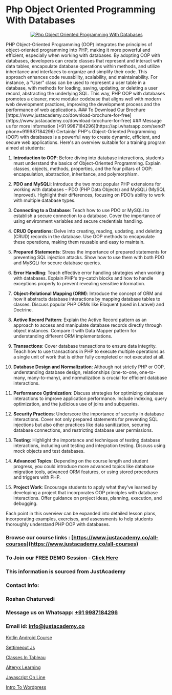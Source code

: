 # Php Object Oriented Programming With Databases

<p align="center">
  <a href="https://justacademy.co/course-detail/php-training">
    <img src="https://justacademy.co/storage2/course_image/1676637155_course_image.webp" alt="Php Object Oriented Programming With Databases">
  </a>
</p>
PHP Object-Oriented Programming (OOP) integrates the principles of object-oriented programming into PHP, making it more powerful and efficient, especially when working with databases. By adopting OOP with databases, developers can create classes that represent and interact with data tables, encapsulate database operations within methods, and utilize inheritance and interfaces to organize and simplify their code. This approach enhances code reusability, scalability, and maintainability. For instance, a "User" class can be used to represent a user table in a database, with methods for loading, saving, updating, or deleting a user record, abstracting the underlying SQL. This way, PHP OOP with databases promotes a cleaner, more modular codebase that aligns well with modern web development practices, improving the development process and the performance of web applications.
### To Download Our Brochure [https://www.justacademy.co/download-brochure-for-free](https://www.justacademy.co/download-brochure-for-free)
### Message us for more information [+91 9987184296](https://api.whatsapp.com/send?phone=919987184296)
Certainly! PHP's Object-Oriented Programming (OOP) with databases is a powerful way to create dynamic, efficient, and secure web applications. Here's an overview suitable for a training program aimed at students:

1) **Introduction to OOP**: Before diving into database interactions, students must understand the basics of Object-Oriented Programming. Explain classes, objects, methods, properties, and the four pillars of OOP: encapsulation, abstraction, inheritance, and polymorphism.

2) **PDO and MySQLi**: Introduce the two most popular PHP extensions for working with databases – PDO (PHP Data Objects) and MySQLi (MySQL Improved). Highlight their differences, focusing on PDO’s ability to work with multiple database types.

3) **Connecting to a Database**: Teach how to use PDO or MySQLi to establish a secure connection to a database. Cover the importance of using environment variables and secure credentials handling.

4) **CRUD Operations**: Delve into creating, reading, updating, and deleting (CRUD) records in the database. Use OOP methods to encapsulate these operations, making them reusable and easy to maintain.

5) **Prepared Statements**: Stress the importance of prepared statements for preventing SQL injection attacks. Show how to use them with both PDO and MySQLi for secure database queries.

6) **Error Handling**: Teach effective error handling strategies when working with databases. Explain PHP's try-catch blocks and how to handle exceptions properly to prevent revealing sensitive information.

7) **Object-Relational Mapping (ORM)**: Introduce the concept of ORM and how it abstracts database interactions by mapping database tables to classes. Discuss popular PHP ORMs like Eloquent (used in Laravel) and Doctrine.

8) **Active Record Pattern**: Explain the Active Record pattern as an approach to access and manipulate database records directly through object instances. Compare it with Data Mapper pattern for understanding different ORM implementations.

9) **Transactions**: Cover database transactions to ensure data integrity. Teach how to use transactions in PHP to execute multiple operations as a single unit of work that is either fully completed or not executed at all.

10) **Database Design and Normalization**: Although not strictly PHP or OOP, understanding database design, relationships (one-to-one, one-to-many, many-to-many), and normalization is crucial for efficient database interactions.

11) **Performance Optimization**: Discuss strategies for optimizing database interactions to improve application performance. Include indexing, query optimization, and the judicious use of joins and subqueries.

12) **Security Practices**: Underscore the importance of security in database interactions. Cover not only prepared statements for preventing SQL injections but also other practices like data sanitization, securing database connections, and restricting database user permissions.

13) **Testing**: Highlight the importance and techniques of testing database interactions, including unit testing and integration testing. Discuss using mock objects and test databases.

14) **Advanced Topics**: Depending on the course length and student progress, you could introduce more advanced topics like database migration tools, advanced ORM features, or using stored procedures and triggers with PHP.

15) **Project Work**: Encourage students to apply what they've learned by developing a project that incorporates OOP principles with database interactions. Offer guidance on project ideas, planning, execution, and debugging.

Each point in this overview can be expanded into detailed lesson plans, incorporating examples, exercises, and assessments to help students thoroughly understand PHP OOP with databases.

### Browse our course links : [https://www.justacademy.co/all-courses](https://www.justacademy.co/all-courses) 
### To Join our FREE DEMO Session - [Click Here](https://www.justacademy.co/register-for-course-demo)


### This information is sourced from JustAcademy
### Contact Info:
### Roshan Chaturvedi
### Message us on Whatsapp: [+91 9987184296](https://api.whatsapp.com/send?phone=919987184296)
### Email id: [info@justacademy.co](mailto:info@justacademy.co)
                
[Kotlin Android Course](https://www.linkedin.com/pulse/kotlin-android-course-justacademy-cupertino-tgq8f/)

[Settimeout Js](https://www.linkedin.com/pulse/settimeout-js-justacademy-berlin-k4wce?trackingId=PtLFRuQrPEMSeAfPrrAwBw%3D%3D&lipi=urn%3Ali%3Apage%3Ad_flagship3_company_admin%3BWtIq9U3gRByMpXlbn9mh%2Bw%3D%3D)

[Classes In Tableau](https://medium.com/@mistersumit961/classes-in-tableau-59e13f0d2bed)

[Alteryx Learning](https://medium.com/@namusn/alteryx-learning-cc17cd67d2cf)

[Javascript On Line](https://justacademyin.github.io/justacademy/javascript-on-line)

[Intro To Wordpress](https://justacademyin.github.io/justacademy/intro-to-wordpress)

